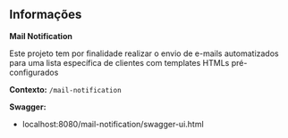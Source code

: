 ## Informações

**Mail Notification**

Este projeto tem por finalidade realizar o envio de e-mails automatizados para uma lista
específica de clientes com templates HTMLs pré-configurados

**Contexto:** ``` /mail-notification ```

**Swagger:**

  - localhost:8080/mail-notification/swagger-ui.html

